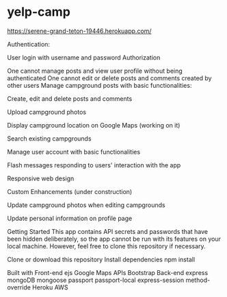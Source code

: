 # yelp-camp
https://serene-grand-teton-19446.herokuapp.com/

Authentication:

  User login with username and password
Authorization

  One cannot manage posts and view user profile without being authenticated
  One cannot edit or delete posts and comments created by other users
Manage campground posts with basic functionalities:

  Create, edit and delete posts and comments

  Upload campground photos

  Display campground location on Google Maps (working on it)

  Search existing campgrounds

Manage user account with basic functionalities

  Flash messages responding to users' interaction with the app

  Responsive web design

Custom Enhancements (under construction)

  Update campground photos when editing campgrounds

  Update personal information on profile page

Getting Started
This app contains API secrets and passwords that have been hidden deliberately, so the app cannot be run with its features on your local machine. However, feel free to clone this repository if necessary.

Clone or download this repository
Install dependencies
npm install

Built with
Front-end
ejs Google Maps APIs
Bootstrap
Back-end
express
mongoDB
mongoose
passport
passport-local
express-session
method-override
Heroku
AWS
